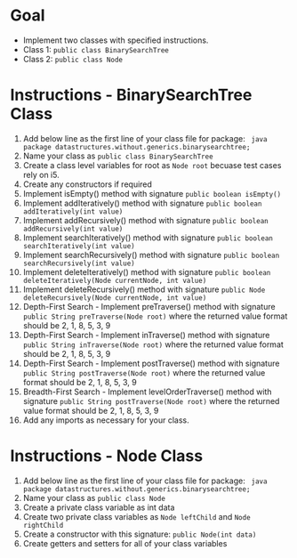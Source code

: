 # Goal
- Implement two classes with specified instructions.
- Class 1: ```public class BinarySearchTree```
- Class 2: ```public class Node```

# Instructions - BinarySearchTree Class
1. Add below line as the first line of your class file for package:
``` java package datastructures.without.generics.binarysearchtree;```
2. Name your class as ```public class BinarySearchTree```
3. Create a class level variables for root as ```Node root``` becuase test cases rely on i5.
4. Create any constructors if required
4. Implement isEmpty() method with signature ```public boolean isEmpty()```
4. Implement addIteratively() method with signature ```public boolean addIteratively(int value)```
5. Implement addRecursively() method with signature ```public boolean addRecursively(int value)```
5. Implement searchIteratively() method with signature ```public boolean searchIteratively(int value)```
5. Implement searchRecursively() method with signature ```public boolean searchRecursively(int value)```
5. Implement deleteIteratively() method with signature ```public boolean deleteIteratively(Node currentNode, int value)```
5. Implement deleteRecursively() method with signature ```public Node deleteRecursively(Node currentNode, int value)```
5. Depth-First Search - Implement preTraverse() method with signature ```public String preTraverse(Node root)``` where the returned value format should be 2, 1, 8, 5, 3, 9
5. Depth-First Search - Implement inTraverse() method with signature ```public String inTraverse(Node root)``` where the returned value format should be 2, 1, 8, 5, 3, 9
5. Depth-First Search - Implement postTraverse() method with signature ```public String postTraverse(Node root)``` where the returned value format should be 2, 1, 8, 5, 3, 9
5. Breadth-First Search - Implement levelOrderTraverse() method with signature ```public String postTraverse(Node root)``` where the returned value format should be 2, 1, 8, 5, 3, 9
9. Add any imports as necessary for your class.

# Instructions - Node Class
1. Add below line as the first line of your class file for package:
   ``` java package datastructures.without.generics.binarysearchtree;```
2. Name your class as ```public class Node```
3. Create a private class variable as int data
4. Create two private class variables as ```Node leftChild``` and ```Node rightChild```
5. Create a constructor with this signature: ```public Node(int data)```
6. Create getters and setters for all of your class variables